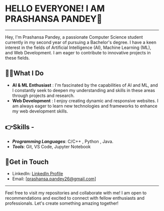 # **HELLO EVERYONE! I AM PRASHANSA PANDEY👋**


---

Hey, I'm Prashansa Pandey, a passionate Computer Science student currently in my second year of pursuing a Bachelor's degree. 
I have a keen interest in the fields of Artificial Intelligence (AI), Machine Learning (ML), and Web Development. 
I am eager to contribute to innovative projects in these fields.



## **👷‍♂️What I Do** 
- **AI & ML Enthusiast** :  I'm fascinated by the capabilities of AI and ML, and I constantly seek to deepen my understanding and skills in these areas through projects and research. 
- **Web Development** : I enjoy creating dynamic and responsive websites. I am always eager to learn new technologies and frameworks to enhance my web development skills.



## **👉Skills** - 
- ***Programming Languages***: C/C++ , Python , Java.
- ***Tools***: Git, VS Code, Jupyter Notebook


## 🤝**Get in Touch** 
- LinkedIn: [LinkedIn Profile](www.linkedin.com/in/prashansa-pandey-0412352a5 ) 
- Email: [prashansa.pandey26@gmail.com]

--- 
Feel free to visit my repositories and collaborate with me! I am open to recommendations and excited to connect with fellow enthusiasts and professionals. Let's create something amazing together!


<!--
**prashansapandey2005/prashansapandey2005** is a ✨ _special_ ✨ repository because its `README.md` (this file) appears on your GitHub profile.

Here are some ideas to get you started:

- 🔭 I’m currently working on ...
- 🌱 I’m currently learning ...
- 👯 I’m looking to collaborate on ...
- 🤔 I’m looking for help with ...
- 💬 Ask me about ...
- 📫 How to reach me: ...
- 😄 Pronouns: ...
- ⚡ Fun fact: ...
-->
